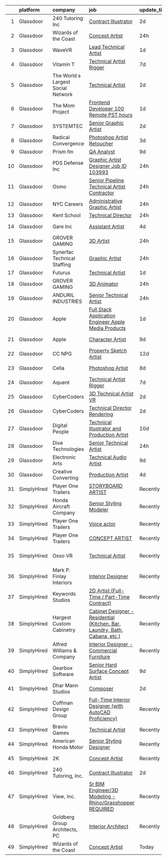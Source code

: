 

|    | platform    | company                            | job                                                                                                                                                                                                                                                                                                                                                                                                                                                                                                                                                                                                                                                                                                                                                                                                                                                                                                                                                                                                                                                                                                                                                                                                                                                                                                                                                                                                          | update_time   | location                |
|---:|:------------|:-----------------------------------|:-------------------------------------------------------------------------------------------------------------------------------------------------------------------------------------------------------------------------------------------------------------------------------------------------------------------------------------------------------------------------------------------------------------------------------------------------------------------------------------------------------------------------------------------------------------------------------------------------------------------------------------------------------------------------------------------------------------------------------------------------------------------------------------------------------------------------------------------------------------------------------------------------------------------------------------------------------------------------------------------------------------------------------------------------------------------------------------------------------------------------------------------------------------------------------------------------------------------------------------------------------------------------------------------------------------------------------------------------------------------------------------------------------------|:--------------|:------------------------|
|  1 | Glassdoor   | 240 Tutoring  Inc                  | [Contract Illustrator](https://www.glassdoor.com/partner/jobListing.htm?pos=123&ao=1136043&s=58&guid=00000181bda9104389999577b1d0a732&src=GD_JOB_AD&t=SR&vt=w&ea=1&cs=1_d056ba55&cb=1656744382899&jobListingId=1007971222325&jrtk=3-0-1g6uqi43m2dh9001-1g6uqi447ghra800-0492f980e5070cdd-)                                                                                                                                                                                                                                                                                                                                                                                                                                                                                                                                                                                                                                                                                                                                                                                                                                                                                                                                                                                                                                                                                                                   | 2d            | Remote                  |
|  2 | Glassdoor   | Wizards of the Coast               | [Concept Artist](https://www.glassdoor.com/partner/jobListing.htm?pos=126&ao=1136043&s=58&guid=00000181bda9104389999577b1d0a732&src=GD_JOB_AD&t=SR&vt=w&ea=1&cs=1_ab969bd0&cb=1656744382899&jobListingId=1007977684354&jrtk=3-0-1g6uqi43m2dh9001-1g6uqi447ghra800-7ad7a05a92fb6082-)                                                                                                                                                                                                                                                                                                                                                                                                                                                                                                                                                                                                                                                                                                                                                                                                                                                                                                                                                                                                                                                                                                                         | 24h           | Bellevue, WA            |
|  3 | Glassdoor   | WaveVR                             | [Lead Technical Artist](https://www.glassdoor.com/partner/jobListing.htm?pos=130&ao=1136043&s=58&guid=00000181bda9104389999577b1d0a732&src=GD_JOB_AD&t=SR&vt=w&cs=1_07fb4c8f&cb=1656744382899&jobListingId=1007975188248&jrtk=3-0-1g6uqi43m2dh9001-1g6uqi447ghra800-11fdb7b335ee9a2e-)                                                                                                                                                                                                                                                                                                                                                                                                                                                                                                                                                                                                                                                                                                                                                                                                                                                                                                                                                                                                                                                                                                                       | 1d            | Remote                  |
|  4 | Glassdoor   | Vitamin T                          | [Technical Artist   Rigger](https://www.glassdoor.com/partner/jobListing.htm?pos=109&ao=1110586&s=58&guid=00000181bda9104389999577b1d0a732&src=GD_JOB_AD&t=SR&vt=w&cs=1_2114d401&cb=1656744382897&jobListingId=1007962317063&cpc=B101C867B3EF2D75&jrtk=3-0-1g6uqi43m2dh9001-1g6uqi447ghra800-d1729e2342f72383--6NYlbfkN0DMrcEu7yrtATojKJA7cEzGQ3FdRGWLh0CZQInL4ECGI6k5tN82kdM0cJmh4vC7GgjpjbQeE5vFHotHBi15vWTIMJ4yAvWAqWsM3yUkfZrfPR5_JbD41woid8Z4aQ0hF9ds56gHuPBjLGMZvZRK5TRRkHcRuaZAXh56ue6QrLIkXyg6AdHvTp0BaRwNf9ZD07QTLD87mWsbjw3UOWjdRX7Fu5ppXX6gA53kqbluPdHv5fIhMIRtmVqcpIKkrfAMr37DtfgJVSTADP-aADzuU199aUhNBzLhcexqlbI2hFzSKl7ReSWGoOuLMIzh9ssLpIokEbKBr19Ju3XaT-4MAfUeDntYCATK3zfh5dc3JYaHs9HV5zQU6MiWITwERXbQRfLv-HW6tqGYt9eixN40R_4DDIqWDvVbUH7bi_P4CYnh_uF9mJxAdpqTHgQzkzJUf_8RaXHg8OSGKS0eaNpKgxTaLxm4xxxFApo%3D)                                                                                                                                                                                                                                                                                                                                                                                                                                                                                                                                                                                | 7d            | Austin, TX              |
|  5 | Glassdoor   | The World s Largest Social Network | [Technical Artist](https://www.glassdoor.com/partner/jobListing.htm?pos=105&ao=1110586&s=58&guid=00000181bda9104389999577b1d0a732&src=GD_JOB_AD&t=SR&vt=w&ea=1&cs=1_41305354&cb=1656744382897&jobListingId=1007972058928&cpc=C19BE7EA145E205E&jrtk=3-0-1g6uqi43m2dh9001-1g6uqi447ghra800-bf3dcd47278e5f11--6NYlbfkN0DSgjPPcnEdvoK3uuxfISLALE6pB1FR7YSHOr_tSg5_QGIhoz_2VqUepdcKLBLI_zSBY0VHBv21r8dbCXesfKQZOxw0qyOivPklnNgqwns9pHPtCfiKDACV6tU3lntCc4LiAQvwjjQbzNhwqcxk7KWyRciRG1LjqrzwV417buAxQv-h0cuXzTZts1hmUUqmUc14PehwyZlkYswhv_UTEBNiq5ZSapg3c7A9rDVsI2nyhXt3XaeJ4p4JHjouXdwQZNrbeDHsuX8eoUhto7nN43UgM_kQs79pqbko6NGf6F6JdUpDmS6OZ8sK9ST0LKWVAv88jQr9ehrqmoWdnL1hYFCbn8CzA6snaJEkJpf7ZYfSruZgpvck3UWDqqEoncEQDLmvfKUKvg9ymXkXZvJRL2NzGEdEMY-TYoefM2ItOZZxuihPp_9hw7JOq0NaTO807-zyZIOyza5QnqHxxgaGEBhB3w8IY9qQqB9mlVC5KUUddgyVyo95VAgrRzQC-kFnA2RcCsMarhNYZbwC1dnGynYPT-NBj2NHFjYMgWuDQuuM0gHclxz9qaR8y8s0BUBMAPaiz2kl3rZa636qzt-XvAUuab-WcPReZqM%3D)                                                                                                                                                                                                                                                                                                                                                                                                                                                    | 2d            | New York, NY            |
|  6 | Glassdoor   | The Mom Project                    | [Frontend Developer  100  Remote  PST hours ](https://www.glassdoor.com/partner/jobListing.htm?pos=110&ao=1110586&s=58&guid=00000181bda9104389999577b1d0a732&src=GD_JOB_AD&t=SR&vt=w&cs=1_a82393b5&cb=1656744382897&jobListingId=1007974103872&cpc=6BF42D0955AE9A34&jrtk=3-0-1g6uqi43m2dh9001-1g6uqi447ghra800-246f825a6b1bb66c--6NYlbfkN0BDp_epf89aHDQhKpPegNJQ_ldQpEFZQsM9OcONMGxWx6pU56EKHF58QjVdAUvn2gUBIP0IriBy2GQj_fol_rsOaebqd0z5LE9Zgvo7yUIqxGChgt_ME_RPf3j3x8r58B0TDV0Bq9MkSsM6DiHGLfY5TaP2mgFXJkGBNU70g1UTUt10GXZqyqw-vsLWTxF8EPLx7srVpPpEn3AsiEo8FEyZeTBu8Y1Pp8tVwWN38H0ywrWSadc5vMgqF50BXmHwIRFTldw4q9wD3A2qq6jTnH0M5WFux1XZmWgjFMsYNNAJsF0sQN2EUM7pyr3lb-Tnlfthqf08oaUB_v2zR2PtqORuwrOBzE2NUWktTeDTWxX8LOSPVOe4Pxu0qIF4h85vRRxyYQTiAl3MJHF75RxjwkJNmCT7PO3NMgacZQjiG1W3lv79__a4m_bJLDG2usbOPKD-RDvsm64sMcpFzQmU2GQo-iqWpRPw-zm4gLnEDt0wSf6I8SLbxnkHnM5pe9FcOGi_V4XONMfVJTH9wiWku7bUHsQyzTqn-_uFw9V5zFEqT8zBTCf9QEc1IrMkdWHBXUw%3D)                                                                                                                                                                                                                                                                                                                                                                                                                                                              | 1d            | Remote                  |
|  7 | Glassdoor   | SYSTEMTEC                          | [Senior Graphic Artist](https://www.glassdoor.com/partner/jobListing.htm?pos=107&ao=1110586&s=58&guid=00000181bda9104389999577b1d0a732&src=GD_JOB_AD&t=SR&vt=w&ea=1&cs=1_45e62542&cb=1656744382897&jobListingId=1007970584369&cpc=FAE5E775D180B2FB&jrtk=3-0-1g6uqi43m2dh9001-1g6uqi447ghra800-1c09785d8a8d32ae--6NYlbfkN0CNeHUGD7Ue-b3jekiDNDEjo8IY_lj4hSgB0hvmEtWZMBpDCaCGlbtOmcLf53Zw-H0XT1rEr-ewFMlKHS73V37SvcmstHI_pGh0pNCEoqo10GXtXTVayjBmUg4pJx0E1966fAkLXxqvNBtI3x4pOxFm5T1PHZF5oWAk3gyIl-EJSgbq4uGtIvxtQQCUOXg8nPqlHlldNaYrn66mCN-rN-OFdDDuPS3-BVYTTVIkSlCrXNmmeFoPw__V_kx92zcioHGg6Lv245vmNDGYMLQNoJZXRFJdvlG0LFTVgeMx9Ezrf-mOTTx0IbPqtPS0zor5ovVSK6lBZCGmT7JZX8Xq_rh7usGZsv2mSiOHy0qbkB54ZKa1qA2FDrGAlONym536a_cCo7cyQkoWzYpT3Ej74DmUqdF8CuJhG1H9mC6hrOMcX58JG-UdzLEJp5p4AdXyW00imd77frr7cGYFH5Ypt2Ayp0OrNLU_jP22yunFCbqGRIZ-z8mJFJyPzfC3WcTXi_oiPEtjifGEKg%3D%3D)                                                                                                                                                                                                                                                                                                                                                                                                                                                                                                                                 | 2d            | Washington, DC          |
|  8 | Glassdoor   | Radical Convergence                | [Photoshop Artist   Retoucher](https://www.glassdoor.com/partner/jobListing.htm?pos=101&ao=1110586&s=58&guid=00000181bda9104389999577b1d0a732&src=GD_JOB_AD&t=SR&vt=w&ea=1&cs=1_0af4b909&cb=1656744382896&jobListingId=1007969111736&cpc=009A9C8147DF705D&jrtk=3-0-1g6uqi43m2dh9001-1g6uqi447ghra800-d626d6a1b466c92e--6NYlbfkN0BzyIYrTMR_AjNKh_kvAG8N613gtHPANQ3sdLTkrtBd-_ugKl9O3LczorNsLTUdymbtBzgGEaH-akt_RYuWbOKr2zsQWBSjKBLE6ii0Q2ByPYklByKa8d36qhjnBVCLuM_mjH0mcm07T-_E3PKol8r8iQDi44Ue5l_tkkHAx9StmDfAtHpDWXYXY68H3FR4i6JgDFZO5uGJHjdxxDtDNZ0FvtLb11W0_78S9x688P_wtlbk6zrsfDP9kflQgwcJIpL898QUJQVAxots7qZSFzy0KG4J2xUXxaL9P7Gs48WU_8Kj9k267YX9HjeId1O-UnrLmvnQ29iLFBUVEC1LmAtea6NlycDj1f7llN4rUJvNe2j7tNN9oxkgUcNJoXatKfKGmVNvU-gUXcT8UwwNO5qwo5Re6Az8SL-c5RzBFSAzEKcsMM6EWt6GZZZgqN4xMzkYhnbXZRAvt3aUJKi4yqMQey7X-A8SMtSLxnCor_yzwgcid6M9HITBELSHySSQc0_dii70bB807w%3D%3D)                                                                                                                                                                                                                                                                                                                                                                                                                                                                                                                          | 3d            | Herndon, VA             |
|  9 | Glassdoor   | Prism fm                           | [QA Analyst](https://www.glassdoor.com/partner/jobListing.htm?pos=113&ao=1110586&s=58&guid=00000181bda9104389999577b1d0a732&src=GD_JOB_AD&t=SR&vt=w&ea=1&cs=1_59c02acd&cb=1656744382898&jobListingId=1007956962647&cpc=8795CF9063CD573D&jrtk=3-0-1g6uqi43m2dh9001-1g6uqi447ghra800-22beedd945a9295d--6NYlbfkN0CP7NxR_dnAsi3F7ExwqScCsifhkmDGY2dW0MztJZroqStsXWqW_DwQgaNcZqEmYwN_bowGwlk23-eg-yt6aAb9wBlCDHeAH1gQbFjW8K-HI8jwgi4H7TiKrhlU4kVNfVnrpXORfzEsKyw2_KPL-2xmKhqK3B4shfCruXcDaQr1-sZZWQ83qefCyZu2lOn-5sCAR7qM4JiYAtduXoSyiaoDhJYeHgAfSLAaMw2CoQWqR1vp8HxixbHjX7yVAw6C5CUb_Ytr2R_LLuzpEYQv8OTwpVQihfLWc5ko_9k7fUolGP7FjNjHfkEjU5ltopA1-WNw4fOODrg26Pfet7Kc_7rmFhUt2YFU6K4ENhzhi67iqvvMF8QLLzobCdYE6Gp3v2PJI6b2nqcmiM4xDWtheSbiypyClzgaC4P4qJw2856XYcpVC_s8dkTS7tYnZE_DNsf8evZTz8b5sR98KhA8MlrUWhXCYifBN6-7_ZEsBkWRtg%3D%3D)                                                                                                                                                                                                                                                                                                                                                                                                                                                                                                                                                                            | 9d            | Remote                  |
| 10 | Glassdoor   | PDS Defense  Inc                   | [Graphic Artist Designer   Job ID 103993](https://www.glassdoor.com/partner/jobListing.htm?pos=117&ao=1110586&s=58&guid=00000181bda9104389999577b1d0a732&src=GD_JOB_AD&t=SR&vt=w&ea=1&cs=1_058bf0de&cb=1656744382898&jobListingId=1007977359533&cpc=451933188B21919D&jrtk=3-0-1g6uqi43m2dh9001-1g6uqi447ghra800-2f911ed6f7f9f467--6NYlbfkN0BLQ6hkz6GMEPsiDV6dZwFY4wMBUE_AioakCFmtqBrqGrxCtQ4UOaWb1H3TF5yZ3tg8e-CWsVyqQpsNRFdE5CEXbwF1jjPw5IQIEs4Kp4nXnPCc-Brwe49tDwX4cXe4L-S2p5rWWhK3h24xhI7p1rj4Us2ur5pvROSzwoGh3ie96rOZqwZnphNCZMDYN2iYHTJqJJavViutL6c5c1jQxCyNxQSgF2984SX182BNM1npOEWZrohE-zSbs3PboKvNsDbqx6y0HTrQiX8gwzBpdZlvZa3RggYr5B4KaN3jDkawjXJRghgoGmBydYImycWbrvTMHpjBaCvaqWOFgtE9cIiHUG15h3q-mpyn7bcnqR6fZw17nw9nvBTrFg0VxnVjaBHq8VZfuGdDjkzRqoiZ0Dou06nkXGptaadV5LLvgcOCPSfO9SbTRZDjg6g1t2Gp2FgGagGeoANyC8g_DYHNAz4g-ZOdXcR3WZwjxzjzFvxKSQN_hJ3RGQC55fXfJ9srrC-lRDtkLwcgSw%3D%3D)                                                                                                                                                                                                                                                                                                                                                                                                                                                                                                               | 24h           | Owego, NY               |
| 11 | Glassdoor   | Osmo                               | [Senior Pipeline Technical Artist Contractor](https://www.glassdoor.com/partner/jobListing.htm?pos=121&ao=1136043&s=58&guid=00000181bda9104389999577b1d0a732&src=GD_JOB_AD&t=SR&vt=w&cs=1_1943e4ab&cb=1656744382899&jobListingId=1007977620477&jrtk=3-0-1g6uqi43m2dh9001-1g6uqi447ghra800-ee0a7d245daed866-)                                                                                                                                                                                                                                                                                                                                                                                                                                                                                                                                                                                                                                                                                                                                                                                                                                                                                                                                                                                                                                                                                                 | 24h           | Palo Alto, CA           |
| 12 | Glassdoor   | NYC Careers                        | [Administrative Graphic Artist](https://www.glassdoor.com/partner/jobListing.htm?pos=129&ao=1136043&s=58&guid=00000181bda9104389999577b1d0a732&src=GD_JOB_AD&t=SR&vt=w&cs=1_d15df59b&cb=1656744382899&jobListingId=1007976262476&jrtk=3-0-1g6uqi43m2dh9001-1g6uqi447ghra800-aaea35917615cc3a-)                                                                                                                                                                                                                                                                                                                                                                                                                                                                                                                                                                                                                                                                                                                                                                                                                                                                                                                                                                                                                                                                                                               | 24h           | Brooklyn, NY            |
| 13 | Glassdoor   | Kent School                        | [Technical Director](https://www.glassdoor.com/partner/jobListing.htm?pos=108&ao=1110586&s=58&guid=00000181bda9104389999577b1d0a732&src=GD_JOB_AD&t=SR&vt=w&ea=1&cs=1_127696b7&cb=1656744382897&jobListingId=1007976562801&cpc=D3E44275D43A938E&jrtk=3-0-1g6uqi43m2dh9001-1g6uqi447ghra800-0ccb8a1b3d039da0--6NYlbfkN0CsVtLMeOPojQT9ESyIMACMNUt7i6sdW_nYPfL6jiDukte70tvOgHt1vsG1awbshWgY73a6PdWnnBLPWsVLwdIyXthZ34Euyp7WOPZwO7tqm1I0D5ytqJKYz357b7Im0xTQTRowfzyV6bl7t_yfbOIN3XZ-kKlRgU5HVfdD-2o0UxlhBWuiC87u0Ed7nAZ6a17wJHkUEgfiCgA6K6t-xUvT9P1q29Q9ervx91i1_6jGEB82ZxPmYxgkbxFGVLYiQn3mUrFksDZnzW-sZAX8X3cvK58OAhU13YZMSztZWvkK7F9h89AsE1ZLbiNeQ0Xwk9lQQ2gN0B4UqyShOAiI0VUXu3P47E2B6c3MiPMFynla-PQuf0KuA3z0oFCcu8zrXcVa8u2XgqL_QOV6dT-gVuNo74ZlQ6-j_UJfbuDeFvHMeRivbMDAur8s-_rtHqFAIY_jZVWY8Z0kqH5dNVBKHB2DM7weMTQyi0uTgg_mQSBCatdZoV-FnrSQPBGrs4VLRDQ%3D)                                                                                                                                                                                                                                                                                                                                                                                                                                                                                                                                                  | 24h           | Kent, CT                |
| 14 | Glassdoor   | Gare Inc                           | [Assistant Artist](https://www.glassdoor.com/partner/jobListing.htm?pos=102&ao=1110586&s=58&guid=00000181bda9104389999577b1d0a732&src=GD_JOB_AD&t=SR&vt=w&ea=1&cs=1_748ce288&cb=1656744382896&jobListingId=1007966375683&cpc=619322B613A5457C&jrtk=3-0-1g6uqi43m2dh9001-1g6uqi447ghra800-10c03d4e7ccb3637--6NYlbfkN0B_-Kov7EzlykfHrfZlCMUj5mj4AIMCYmMbh-xNnD9el5jqQb0Sb7uLjMQ9LUj091gNpt_02WKXu8nTzMotIGmJ5-PltXjAv0WtwE45ZWnTosaKqBGlA4G2hVuU8fnu0namOwDkrPZWFFdZZ1CLnbP66UFtleeFia5uaOhlIS-GwWSkkRN_VZjFCVMPnnVJ9cGLjKj7NCn9jXVN7A7pTSvTHlVTGeJJle-UrIBIkEeIEaemsTNrxxbMiWooc8S66RXc2s9diJ5UbB0zTPs_OVbUQH8UDJx2OP2Ymx0F-M2cxk8ZznShukRDBcYjLvXhLZBZJ1oTG2NIZflSqZUHZfIoNFxmDGKxPc2_J9E14K9x4yNrMv6zxRqHVcv6nlaooGtOcYwnt4Wz3fgQlG_bJ8WjUxHMfet3tU4wovqDoghwQ9r2QpN92xjD2-j6AJ_FQKi_YzTzkd7jluLqemCsRpR5F683zw86xsk3Z2iAEKQ-hjUgYKXQx3YQ8HVNK8w1QwYYCDFUgAsTUw%3D%3D)                                                                                                                                                                                                                                                                                                                                                                                                                                                                                                                                      | 4d            | Haverhill, MA           |
| 15 | Glassdoor   | GROVER GAMING                      | [3D Artist](https://www.glassdoor.com/partner/jobListing.htm?pos=116&ao=1110586&s=58&guid=00000181bda9104389999577b1d0a732&src=GD_JOB_AD&t=SR&vt=w&ea=1&cs=1_f000979f&cb=1656744382898&jobListingId=1007977309591&cpc=217C45A42544DB93&jrtk=3-0-1g6uqi43m2dh9001-1g6uqi447ghra800-b83819c0915b7687--6NYlbfkN0D0ff9e8Lfwlpl5zGbQmpn59AL71QmFd7VKOAnfyjZzp5sdngV8WPgYe0dov1m7Y2lss8oFW___yerHMHN0SwdcHg_kfgBCNuSVsGUSwC6OXCq2bYMYXSjc7cSzaJPKjD0iTIsxuIrOP5Ud4gckhjyqZBcCCGDlI3lqXb0RS4Jfo61j0qe0QvJbNsR4b-mgPwHhAuBPvh5GHLwkb1L4bOl65hovjyjNzQQqWPuMrQH27TT7uSbj6k7JPvBkgA_CCb4jcmUA1kWlOsj4LqkIWZyCWtQBEtnyxGYPE8GJzQSJuNJGqaNy7gh5h4D2uNMqRGCi1S_PLTxa3FD-cDAu512saiB3Whi2_y1uXkHA7Cd0b85lkPp6a95Cjbw8OOgJGFx7zlocYccvmnd0oMvLGlm4TlLqXboIo3_2dStakQ48Gjj3ph3ROcBSbSkKAiYDv5-Ou7VXUO1Yupznx7w4BqxVhS_KnLsmKmHm_JjZlqje0VwJtAUkgF1R)                                                                                                                                                                                                                                                                                                                                                                                                                                                                                                                                                                         | 24h           | Wilmington, NC          |
| 16 | Glassdoor   | Synerfac Technical Staffing        | [Graphic Artist](https://www.glassdoor.com/partner/jobListing.htm?pos=119&ao=1110586&s=58&guid=00000181bda9104389999577b1d0a732&src=GD_JOB_AD&t=SR&vt=w&ea=1&cs=1_88382d12&cb=1656744382899&jobListingId=1007977035627&cpc=AC285F3A3ECA6BB0&jrtk=3-0-1g6uqi43m2dh9001-1g6uqi447ghra800-b395f687f2bcd49a--6NYlbfkN0AWw-B98R_0UeEwU7zcJb5735BlGf2oO6lNW4CSRFTjX_XWfo89OvxaPGSCmkNb7JOaVAJIIi5EPnLEIaMWEOfvOucLyuJ6xTgROefK-EIozgimxEQNGQxeWOxbIZaKZrYAURXUmmgfOuN3Kxygn6xNbxA2VAwReKiEjT6JPcfizyAfJ-wMECItS6YSDlP5qqTfBGB1BNIGj9gviPiMxCEAvC4CHD3a5xP0tlwUOvKF-2U4HWwHZop4afMbrWPhsRPABn3jjLzD2IRrcOXXO5UqFUif7PYGtEa9tetshgHdKLu9QsmMPoHsyVok3DJghIoIwo3SeVPzN61Lx8EF-RVtizyRKZmPo17P-92zo8Pab30jx7s_ezY6qAR9PPK-p95HvfraCY2PvroMV3bzXEZD5r5kPB4roI7NTA-RlGPdsqOwMdvZCEVoJ4Wtqm04ebZbyVcEQRqZgWJxxj5BqqS9tIc26MBGczXCI9pPV5bBzr8b-ZXU2ViQ_PBHipph3xHn64LWNifQOU-sSuVHpXbzfR88v-w_8-BGPaKbsjeUKX53Tpf7liM1_zqQUOSdNYtONbk1lJOtTe10AmcLhQqHEP9RRu26GbjG0zjQN207xq6YGHR1McSNbmRYuW_tT_uMdVZa6TCif591k4dZDpBATpaESGr6OFzKUuPuFG5m824qfdx2joTHgT3qPCre961D12TcsV9_y1wPaIm8Acg07cQvziGChCQxUGzB-ymw9ZTKWicdrNk3n5Htztl13wuDy8L4ZBfO4vOSEZw7VNmJ6rKEwjpNZloYLjqlkQVwdTeuiuKynPfYKNkhHwkutQPW2IpMUkENnzKq1pXJaxdd)                                                                                                                                                                                                    | 24h           | Rocky Mount, VA         |
| 17 | Glassdoor   | Futurus                            | [Technical Artist](https://www.glassdoor.com/partner/jobListing.htm?pos=120&ao=1136043&s=58&guid=00000181bda9104389999577b1d0a732&src=GD_JOB_AD&t=SR&vt=w&cs=1_bd9ee79e&cb=1656744382899&jobListingId=1007975388605&jrtk=3-0-1g6uqi43m2dh9001-1g6uqi447ghra800-518fd213d530cf2c-)                                                                                                                                                                                                                                                                                                                                                                                                                                                                                                                                                                                                                                                                                                                                                                                                                                                                                                                                                                                                                                                                                                                            | 1d            | Atlanta, GA             |
| 18 | Glassdoor   | GROVER GAMING                      | [3D Animator](https://www.glassdoor.com/partner/jobListing.htm?pos=114&ao=1110586&s=58&guid=00000181bda9104389999577b1d0a732&src=GD_JOB_AD&t=SR&vt=w&ea=1&cs=1_4eed662b&cb=1656744382898&jobListingId=1007977312029&cpc=A938E184CF850189&jrtk=3-0-1g6uqi43m2dh9001-1g6uqi447ghra800-eed2f8d9beea1a73--6NYlbfkN0D0ff9e8Lfwlpl5zGbQmpn59AL71QmFd7VKOAnfyjZzp5sdngV8WPgYe0dov1m7Y2mKGtVBDTfyHBXS79-IRuet0Wz6uEp3WsOYyWsfNAmkv9__Ajbf4Hx54h_0e97yljkB1WZcqaNID5ncTmZ2QtC_Gdk0Q_2k3v2pedomN32RvSNnnPJpaTm6HyPpJnejszyccxrWSb7kLZBXiU5zj6HIqeYqWL41LF24byi0HqsDqqqIymXzC8lrasD5qeZ3wpClfv4Q-UsO4zyHUzDhi0sSO1aQtDLjlr0mEpxT-o7R0c6sgG2-zMWepGsxkcAP6TchMa5-cmdTwv0eTVkhbkJBmzE2lRbNuCJNuuNH2VOCeuRBnC54hB4O5F1iXZ8EfrdJw3W6vjipP1nvqx3ticPZpqmqxKEy5uKQveZGtUPewy3jXglDQYlho-gjBzYKCBKbxvfT8I8kRfnoUGf4VlhkTJNsXsrdGxMvNV9rrIbp0iTnWApmEYQE)                                                                                                                                                                                                                                                                                                                                                                                                                                                                                                                                                                       | 24h           | Wilmington, NC          |
| 19 | Glassdoor   | ANDURIL INDUSTRIES                 | [Senior Technical Artist](https://www.glassdoor.com/partner/jobListing.htm?pos=128&ao=1136043&s=58&guid=00000181bda9104389999577b1d0a732&src=GD_JOB_AD&t=SR&vt=w&cs=1_982feac1&cb=1656744382899&jobListingId=1007978277249&jrtk=3-0-1g6uqi43m2dh9001-1g6uqi447ghra800-b966f7357066bb7f-)                                                                                                                                                                                                                                                                                                                                                                                                                                                                                                                                                                                                                                                                                                                                                                                                                                                                                                                                                                                                                                                                                                                     | 24h           | Seattle, WA             |
| 20 | Glassdoor   | Apple                              | [Full Stack Application Engineer   Apple Media Products](https://www.glassdoor.com/partner/jobListing.htm?pos=115&ao=1110586&s=58&guid=00000181bda9104389999577b1d0a732&src=GD_JOB_AD&t=SR&vt=w&cs=1_4f6b8f87&cb=1656744382898&jobListingId=1007972446587&cpc=32EE424DE2B657EB&jrtk=3-0-1g6uqi43m2dh9001-1g6uqi447ghra800-b581cfc6358ac96c--6NYlbfkN0BvKrLyj5gPmtZO9T8euul8TCxuuKNOtzRJOomxnwSEodTz2Bc-sPZl1dBMH13w-jO56ZN7_6nTcjabvMuWs6C3PnfGn7MiuyDN-0wZ1xqXCfKwLGJqmKe1W4Y04YI7BcBGmFqv0bTdr4-ngBrviZNsKqx9dNaw6eGJFlIyWxXjzf--M_jvFcRWlKKX3Ybn6fYjYmTbDXZT2sgw2dr9E2vcZFRTE8OilCmdOswiPS2v3ZK7q2oCbuTF4YkUOO4EkxL3WGQ1pgK8hHA0cAXJG2UIrAzHjjRWhhvHRKgvwn4wMNTu3cpJTimikvR7T1iyEiCzZ_r3wblLYprKlddkd0RvyQ8M8EvO8G0x8ooJsahPxvypIqRizuBuSKFoOoyJe01dDVToqjDgISbfOusJ6fGVRTkTJNVijxgMMD3aAJnAyEGzvtTq3RAGs2RT7RhO4bN4Dg63SyIlLV7AMi4c9L2JPmh2_4GWDjavl0Vg4FNCuZq15YGrIqJaIh3aEhLc1WWRbZ1QngwhzBpIXZ5vX8gnlA2hI8_EXRmbJLDj41TDk6W7Rr18uzanmf2uDEyawU6GrSKZJepchIRh0Z1h9RqEevDep2pUuJg_IDgFCflivXaYp6sKdvA9IjzR_UviMmzMV_GsFwCSSbkioRXT_sqaqIpmJwY6vXmtW3cYEUoyiOjK6VJC3BwApoYzYZqyF-VZXd_j5Rh-GeWDfpRdbi0DJXrhnenkiT5ZYgeB0SHVI8KVxJQa4a8yiKou3lUYN96BwzhIPMl0kFi72JsSXLQX4OLhMwjPQmXqULw4ZbO43DWhjj3z0r04RWOeBW3pV60qSKOujBoewibpbEiQ_WMpKqZfPWmQGnpT1boSs2A2FbjQifohzN9Wj0laD82T2GyNXS5FF7zo123Gf8-LidlvS_ZM2zobnzm_mNQVLDPfzunEIaoo_81_vvNLw9AQG4naca2FHhz_Hthx_2nX-Yf4o_iaqSdVY2oUDlgHd9aSuP7to5b6QCz4) | 1d            | Seattle, WA             |
| 21 | Glassdoor   | Apple                              | [Character Artist](https://www.glassdoor.com/partner/jobListing.htm?pos=125&ao=1136043&s=58&guid=00000181bda9104389999577b1d0a732&src=GD_JOB_AD&t=SR&vt=w&cs=1_efebc385&cb=1656744382899&jobListingId=1007957021199&jrtk=3-0-1g6uqi43m2dh9001-1g6uqi447ghra800-f1d1eb6945be6e54-)                                                                                                                                                                                                                                                                                                                                                                                                                                                                                                                                                                                                                                                                                                                                                                                                                                                                                                                                                                                                                                                                                                                            | 9d            | Cupertino, CA           |
| 22 | Glassdoor   | CC NPG                             | [Property Sketch Artist](https://www.glassdoor.com/partner/jobListing.htm?pos=122&ao=1136043&s=58&guid=00000181bda9104389999577b1d0a732&src=GD_JOB_AD&t=SR&vt=w&ea=1&cs=1_790cd937&cb=1656744382899&jobListingId=1007949556960&jrtk=3-0-1g6uqi43m2dh9001-1g6uqi447ghra800-b6275ffb84abc52b-)                                                                                                                                                                                                                                                                                                                                                                                                                                                                                                                                                                                                                                                                                                                                                                                                                                                                                                                                                                                                                                                                                                                 | 12d           | Aiken, SC               |
| 23 | Glassdoor   | Cella                              | [Photoshop Artist](https://www.glassdoor.com/partner/jobListing.htm?pos=111&ao=1110586&s=58&guid=00000181bda9104389999577b1d0a732&src=GD_JOB_AD&t=SR&vt=w&cs=1_4f0ac6da&cb=1656744382897&jobListingId=1007960311830&cpc=F41FEAB56D215062&jrtk=3-0-1g6uqi43m2dh9001-1g6uqi447ghra800-198ae9aa690ea2d0--6NYlbfkN0ABL5jwqrJX8j4-zsE1pdctockIOMh3bUiDojLxDHSgfnyfdrl215GIT9Vdrv6w9UnU0WVTa3ksOiVU0_hBlthSIb_25oKzvjxyllsSUrQSMyoWBi3O7XaJk8RD5iJoLS4pXKHnw4Z24KpcEEQtMKkPMEahZEqLOeCQEp9430SYwPywcZpnyX8-SkN3ryMx45W_tXK7Q8Z-5iMMwgX1El2v9ETjcmmFmpOwOUPzDQj0GULNlNY-paYcEuy3S3h4ZeN9ilewno8zEQShsoTixVMe7w9lePwR6-KHeOg6Mz8NX4nLZiMa1mN8HFZv-QfJ6inn7f_uoS8sl99Wov0aG-qv5Ct2olJ2ApaEZDhK-DkBJ_zheOp2Os06NPSw4pUxIciE6O0yN13L6QWWjaeNyXrx2QtN9eHynft0yKvzmuB0OJskzzgYLrsNLj8UpX1JzrBeS97BmxXJiBT-w24Suz8vPguhfnbC8FIpoVsRZtGuoccCzEBA-sIjhnssjn7gEYNIWGUCMHt-0T5KE4Nsof_PEPbBwMn1a9SN77QRVIl23cMQy45aKFGlodPeUCz1wx4xml_-y8ZeNQ94zyMoQBA8iRXFOdRAjVECgFOGithUfKXtGbHCOFBCk3WMIcpOqXvoACTTYUYkiOjBpDJXpWt8Ji29UtjVk8F9corJ2i66ZaW8Pmew4H9x8rkX_kyO-EA_BpXK3iu0j4lnG1s0gzh7VrEtmbbq1w-7WyYdtKQvao8FMFXfVbPM)                                                                                                                                                                                                                                                                                                       | 8d            | Sunnyvale, CA           |
| 24 | Glassdoor   | Aquent                             | [Technical Artist   Rigger](https://www.glassdoor.com/partner/jobListing.htm?pos=106&ao=1110586&s=58&guid=00000181bda9104389999577b1d0a732&src=GD_JOB_AD&t=SR&vt=w&cs=1_c3a4b682&cb=1656744382896&jobListingId=1007962455713&cpc=56C4EA4A1A191A49&jrtk=3-0-1g6uqi43m2dh9001-1g6uqi447ghra800-baa476b5b72aa624--6NYlbfkN0DMrcEu7yrtATojKJA7cEzGQ3FdRGWLh0CZQInL4ECGI9gD0Wolx9R2v-Aex0-GK07Knq57hB32WFRJXEorE8Gdb1PZY-tcXqFBhkUiSGen-2eUbNVnFuP8e9cXxFMkJuViH_SLlLVlw1G-0kwq843MN7R4rb_7RFzZEuvXSqX5eEghrzaleWcGYEOeopMr2fYUxu3oz3GRhKYH33cW4Dv1cotp7rhxRVI0rncaq6pO09o8tGhhqAs4lGlX0iIpjVU5ZepFDV1adAe371E6bSEjyT8fgTqwxV4E2AXpnQGRrF1hSx3ceOX8DU8RPZIBJ6E4vqjXvdUgQJ-AGO1b9Td9AGm32Kqnt6RuQAom07XJj-8oz4KMguQjH8LT1WUnLOEb062QymTtvy2lYjLJ9ZUUXz7efxfteAFKgg5N_wOvAOoMQILR3zgFAMoF0gIgahs1lSyY3msIUg%3D%3D)                                                                                                                                                                                                                                                                                                                                                                                                                                                                                                                                                                                                  | 7d            | Austin, TX              |
| 25 | Glassdoor   | CyberCoders                        | [3D Technical Artist  VR ](https://www.glassdoor.com/partner/jobListing.htm?pos=112&ao=1110586&s=58&guid=00000181bda9104389999577b1d0a732&src=GD_JOB_AD&t=SR&vt=w&ea=1&cs=1_b0654b6b&cb=1656744382898&jobListingId=1007971115979&cpc=F4EED0218A761C36&jrtk=3-0-1g6uqi43m2dh9001-1g6uqi447ghra800-3ddbb66898f3daab--6NYlbfkN0CpFJQzrgRR8WqXWK1qKKEqALWJw739KlKqr2H-MSI4eoBlI4EFrmor2FYZMP3muM22GLzNsMmROLbGoCn5FRu3VfHOtesmgguuCHmw0_R1hz8T0uSGabVD8ygH0nbKxO0kh6MlIPedmo_Vo5DGzUH50-HkMiel8uNWqYrpK-i0CQCn00ZPdBuMioFD4oBOSzoBdZ2_M5kmXE6TEt2iK5lwZaulhj4EPLMjpy-atzlzz3pSMDEIO8eN9eK1G0Erz7rv4DBNcDfvH91MgvvQyc_-T8J_Io4WrN6fFHofLvelfzhmdrWwAG4SCvweXZfRwbbgyISsEBTg-j14AJIep9PoG5mi4jzecfP1opBtzOivQAHVwDQrzg_3mR-dZZwT_k6yhyesX7EcmH7GIEOyZ4GXJ0m4zkJTuH70QLllU_uXc6ZWvbNiJxfY-CEb3aYrb05MCUhHV1ddVkzjZRZt4kvozU1zFSM2qAZ72Gq92w_5uaA_zVpz1HJ5DXuw71JjJuq6wuflcnD2fydB7-zV8cxifv6qLHANNWHIJ3qYGa1_znRLTaYNWqa26j2hQPyY0GSRo5dziMz0VwKMHtYnIR9BQOYiKdxwT1uiF92F6bfrdLV_HVXWA_zd1veblR5dChRf1ArQBsqcjqczGZOkmJ0F4X8JoO_NqTba1s7eqmYEcglZPa1O8aAMR0CfV3E1Yr2MGA9tWKhYMvw1YUMJ6dYHfoylZQJrHSP2HiWik_v-l8Y5RSFYjGys3-FauRn0Sd5M-Vk2nxfLr84BdYh2XpLqz-WxuQazxuiReAJxsNzICtOf9iGoQzgJYNbM2JPv5NTtAZ-qDHxiloauaagrP0YPyU_XuVGuVUxeZfDbjW6X8ET9em-neFlIqK2qyhVpDmF9d0DJmUdheOESXjqCgLRSnvdF__Ti6L3xwWbyUOGVt2BH2BW9mLclUzuTGcVXrG9rv7nCdxLC5GOPzb3LBCrDwDW-fGRY7nI%3D)                                            | 2d            | Venice, CA              |
| 26 | Glassdoor   | CyberCoders                        | [Technical Director   Rendering](https://www.glassdoor.com/partner/jobListing.htm?pos=118&ao=1110586&s=58&guid=00000181bda9104389999577b1d0a732&src=GD_JOB_AD&t=SR&vt=w&ea=1&cs=1_4d7a87bb&cb=1656744382899&jobListingId=1007971115687&cpc=47CFDC01B3F81FAC&jrtk=3-0-1g6uqi43m2dh9001-1g6uqi447ghra800-5eef00d2fad52665--6NYlbfkN0CpFJQzrgRR8WqXWK1qKKEqALWJw739KlKqr2H-MSI4eoBlI4EFrmor2FYZMP3muM22GLzNsMmROGmk88XnTiwPSYBjWWaD8ltEm_2P_-ALy7HmtYC3M2yOL1jy6ygWSaP1ctGSZrdEXjif6xdta1qHJkIMKfTfuBIhw2PMA1B4yYSVMGPpbIUGJnLuahvjNLLVRCc4HxeqL3OhLu3X80T58KHaLMnVmcdZo6AqbHfES7ssyYk48VjLxqSCVXXnZllUKu2J1l9L86-YuNVYAmtWoJkJg64rAJ6ePRpXwOPmiKatOHDDbrWZUA49QE_Sp0Z2UfXXm7GNu8ky4jabf9n0oAoB-RC1-k-OuCZ1MrsDVC0kkL2bUDPPQJxrU0zCPMb68-r5qF3Yigx-xC-HDGhxUHPehpYARPGR9ajalS9em3E51FkQFN2UqIAMf8C7OeIbUan0Wo8QxXfKPWEWClFkyIL0WaS-cZQextZIgN4oYcnjTAd14nRSwrSK8G0qxf2VC3X5KBQKeH3-y8nxNBr74PXrM8tFFKLAZPtp8w6XySkSnB2n_nzEMKnprbml4-eJtrABjK4iv-pWv-uRwkig_snumoZ-Y_fTZ9GokygGWeoRrgBjAd2T11s4JYI3wl3h9kUEPzO9lJyRdYTHCtpZOfuFn_aObe4sB-M56BBHMvptfVVGRD85xQLY-0BRVeXu8Pw-2Zgat607zaG72apBuwB3mYiAe1GUT4zdxywkyr4LovfvT1KJvqig3jFeH4OVeUtxsFeBi02FceZPpa3INaMrMOyxJcm42pJohg6u-QixpamqL5Wq_afC57QffPon6S9cuLF11nw_zVujG4LC5HKAm3wdKgD4iyuSk7Qgi9gOfgNqw4pnBeIV64JBraSvi9Tbfkt4_ydwJW7-_2ud7pA77w9GGZB-7BD2huyqBSVC3KfCVoqbR93QbLWcQ9S4hr-kwM4yiN2xAHa8CJCHbyjrcbc0qmw%3D)                                      | 2d            | Reston, VA              |
| 27 | Glassdoor   | Digital People                     | [Technical Illustrator and Production Artist](https://www.glassdoor.com/partner/jobListing.htm?pos=104&ao=1110586&s=58&guid=00000181bda9104389999577b1d0a732&src=GD_JOB_AD&t=SR&vt=w&cs=1_e38ac2d6&cb=1656744382896&jobListingId=1007955536013&cpc=0C139D4CAD5A6DB2&jrtk=3-0-1g6uqi43m2dh9001-1g6uqi447ghra800-662199bdd8d1d081--6NYlbfkN0CQRQ3eiV4YWjrRS1ho7HVQ9JO8v6Fb3eU0yDOJbdOiEoxcbMbAZ5AqepW77PW23hRDgm2HNx6Pvu3VqEaPqa5mTgMQuSVStzMeOG353jyOPyXbHEAl65r9aUzs6z4aZmMsL6fu_S01T4t3bDpmQ3BksoZPzIZRs9J2gqTHkxueqjHjJcl_WxqedE9uDFSi_kV60VHW8A_l_xldM4f5X5gzuZgUoPxBknKj-r-PARCMu12qExed_1dGUeSfMzx2-sXNpZXPB7XIVP7wo8tMeIfa-PzJkUuiZmzpt5kf_JtIxJjHhwqbMw36a3xEfrfmSr3O-2gpxugJNtxuJ4FBRb2ldPt5JfBM4KEyNyp3wa60bdunbX4a2Lt3f1zGVWMRWFxGj4qv1OjhhzrkZlj6ArixrkKpma5NrcZVbtNGKvZMQxWhiAaw_NaIZjgnz5b8apgBPYa48OQO_rnrZfTkLL0FVC9KXa7ejJWzno26_pp1DN5AhiRFFpNh)                                                                                                                                                                                                                                                                                                                                                                                                                                                                                                                                            | 10d           | Pleasant Prairie, WI    |
| 28 | Glassdoor   | Dive Technologies                  | [Senior Technical Artist](https://www.glassdoor.com/partner/jobListing.htm?pos=127&ao=1136043&s=58&guid=00000181bda9104389999577b1d0a732&src=GD_JOB_AD&t=SR&vt=w&cs=1_18eb7466&cb=1656744382899&jobListingId=1007978210470&jrtk=3-0-1g6uqi43m2dh9001-1g6uqi447ghra800-eddba5ac8fb83806-)                                                                                                                                                                                                                                                                                                                                                                                                                                                                                                                                                                                                                                                                                                                                                                                                                                                                                                                                                                                                                                                                                                                     | 24h           | Seattle, WA             |
| 29 | Glassdoor   | Electronic Arts                    | [Technical Audio Artist](https://www.glassdoor.com/partner/jobListing.htm?pos=124&ao=1136043&s=58&guid=00000181bda9104389999577b1d0a732&src=GD_JOB_AD&t=SR&vt=w&cs=1_2429a9a5&cb=1656744382899&jobListingId=1007958055793&jrtk=3-0-1g6uqi43m2dh9001-1g6uqi447ghra800-bf2225137a4bb713-)                                                                                                                                                                                                                                                                                                                                                                                                                                                                                                                                                                                                                                                                                                                                                                                                                                                                                                                                                                                                                                                                                                                      | 9d            | Seattle, WA             |
| 30 | Glassdoor   | Creative Converting                | [Production Artist](https://www.glassdoor.com/partner/jobListing.htm?pos=103&ao=1110586&s=58&guid=00000181bda9104389999577b1d0a732&src=GD_JOB_AD&t=SR&vt=w&cs=1_471ba279&cb=1656744382896&jobListingId=1007966295081&cpc=E8D5F41151D68237&jrtk=3-0-1g6uqi43m2dh9001-1g6uqi447ghra800-478038a3cdbbe605--6NYlbfkN0CnxyT0-PxQI0sGulWiHUNZ75vtMf0-PSV2BWxkky-cJPYTSSnoZZ3fqeor0zA3ng-GUN61DFGxLDbRa7IeYBD8mnT2PpH3ejOqTcHrCrQ5C_R7d3_bf1Dostm0wsQnP0urdbiqyODWNC7NQFGb55_fgP8NjaDXep0VfkQZR-IZlzvUzqHXIInY0v5lcmDH6H0ewwvSE_A4PQjvuPEMzdDep5Tb03x0uoPvwHbvAqCR1NBD2gBfG1XxXJN7p7k8a58-0PYGdsDr9qmXnFZB0nwrm_tZzGQocvS09njBpw-UoD59fO3OSTHga3fp2PoZ-5jgliecBQnE70X6U5MkvyKIB860HZtRO8QB_635p51VfE208gpCOBW-cP75lSq08L8bXyh7z1V3AtYkXIi13zTZfNqBydM2S4ZWz2PmGtTGmKkxgqoNZhcji15FJJNhuM5q3jYbiduVqIIltPAfVneEPqZ5DBq9cKz_kXRb40WI_7iMzjsUCfJr1AB0l_pJX-C0wPc7gEoHnCIum52TwcmHA9cVfBx2kBWqY4Hck54jyFpcdv5-TJ_WJoyV23qqtj1wU_GJc_lQR21jx-EDxYZI06lQLGzj6gqvN6pmQq1Bl4R4YTc176mqOZAfa5SXEctwMLlSIzWlGIH05PGWIePe8erqkkt0VNxwlehQm7BfOB4kvg7LYyUlfWqyp9A9eMzjjnZJ6ISQZkqN3KRS2j71fGKuIIxng3E%3D)                                                                                                                                                                                                                                                                                                                        | 4d            | Clintonville, WI        |
| 31 | SimplyHired | Player One Trailers                | [STORYBOARD ARTIST](https://www.simplyhired.com/job/WsM3HESh11erc7gbrwmB9wOuLc4G8EpuzkIDIBZRmQv2tJ5MIdyzZQ?q=technical+artist)                                                                                                                                                                                                                                                                                                                                                                                                                                                                                                                                                                                                                                                                                                                                                                                                                                                                                                                                                                                                                                                                                                                                                                                                                                                                               | Recently      | Bellingham, WA          |
| 32 | SimplyHired | Honda Aircraft Company             | [Senior Styling Modeler](https://www.simplyhired.com/job/7Hu6rnNaK1PKgfKgkg3BLxq900k-PdcH53uMM-1J62mp7uKpJTxsEg?q=technical+artist)                                                                                                                                                                                                                                                                                                                                                                                                                                                                                                                                                                                                                                                                                                                                                                                                                                                                                                                                                                                                                                                                                                                                                                                                                                                                          | Recently      | Raymond, OH             |
| 33 | SimplyHired | Player One Trailers                | [Voice actor](https://www.simplyhired.com/job/spDD-EJ3TjYBjE8eMRZ9eEmKaVlWQD6z3yRQeU5qhxOkgExTKczNWQ?q=technical+artist)                                                                                                                                                                                                                                                                                                                                                                                                                                                                                                                                                                                                                                                                                                                                                                                                                                                                                                                                                                                                                                                                                                                                                                                                                                                                                     | Recently      | Bellingham, WA          |
| 34 | SimplyHired | Player One Trailers                | [CONCEPT ARTIST](https://www.simplyhired.com/job/NHSymmraphyw8uHdSkV5Et_VVAdt0q4UIaYh_zD91KukT2nlM8P-Uw?q=technical+artist)                                                                                                                                                                                                                                                                                                                                                                                                                                                                                                                                                                                                                                                                                                                                                                                                                                                                                                                                                                                                                                                                                                                                                                                                                                                                                  | Recently      | Bellingham, WA          |
| 35 | SimplyHired | Osso VR                            | [Technical Artist](https://www.simplyhired.com/job/AHzNOCe5TLtyZdk9XhvdfiugW2pIXuS4b2dtaJ4BzYux6aK-i6D-Wg?q=technical+artist)                                                                                                                                                                                                                                                                                                                                                                                                                                                                                                                                                                                                                                                                                                                                                                                                                                                                                                                                                                                                                                                                                                                                                                                                                                                                                | Recently      | Seattle, WA +1 location |
| 36 | SimplyHired | Mark P. Finlay Interiors           | [Interior Designer](https://www.simplyhired.com/job/ACgOSNiid54dHRncHMCwghe-aS3BcO9vqWd8eYePE-qHsahtdA-t3g?q=technical+artist)                                                                                                                                                                                                                                                                                                                                                                                                                                                                                                                                                                                                                                                                                                                                                                                                                                                                                                                                                                                                                                                                                                                                                                                                                                                                               | Recently      | Southport, CT           |
| 37 | SimplyHired | Keywords Studios                   | [2D Artist (Full-Time / Part-Time Contract)](https://www.simplyhired.com/job/k2ii3kP2iAyY7JTeVBmPG0DFIVOKYyItMtwLSQYhabLCzEI39sKhPg?q=technical+artist)                                                                                                                                                                                                                                                                                                                                                                                                                                                                                                                                                                                                                                                                                                                                                                                                                                                                                                                                                                                                                                                                                                                                                                                                                                                      | Recently      | Remote                  |
| 38 | SimplyHired | Hargest Custom Cabinetry           | [Cabinet Designer - Residential (Kitchen, Bar, Laundry, Bath, Cabana, etc.)](https://www.simplyhired.com/job/eqrMA3UfNogcdBAaE0p_d3QqCc7UzNbwjeG0yjY7lLILwYbdu_9WtA?q=technical+artist)                                                                                                                                                                                                                                                                                                                                                                                                                                                                                                                                                                                                                                                                                                                                                                                                                                                                                                                                                                                                                                                                                                                                                                                                                      | Recently      | Cumberland County, NJ   |
| 39 | SimplyHired | Alfred Williams & Company          | [Interior Designer - Commercial Furniture](https://www.simplyhired.com/job/hCKRF2iusRetU5KFSkdmgQlX7W00Um1nOkkg1ElGV0mKaHyzrtphQQ?q=technical+artist)                                                                                                                                                                                                                                                                                                                                                                                                                                                                                                                                                                                                                                                                                                                                                                                                                                                                                                                                                                                                                                                                                                                                                                                                                                                        | Recently      | Nashville, TN           |
| 40 | SimplyHired | Gearbox Software                   | [Senior Hard Surface Concept Artist](https://www.simplyhired.com/job/My92S3Z_pNcmNy0EoBqwN3SOBTaSka2NSu9tCHB-D3Qd8cmwYlaFlQ?q=technical+artist)                                                                                                                                                                                                                                                                                                                                                                                                                                                                                                                                                                                                                                                                                                                                                                                                                                                                                                                                                                                                                                                                                                                                                                                                                                                              | 9d            | Frisco, TX              |
| 41 | SimplyHired | Dhar Mann Studios                  | [Composer](https://www.simplyhired.com/job/ZB_CaDWShcP3YG5ieYwZ6V9PCkGln389G2Qs6kl93PpbThhAYaRPFQ?q=technical+artist)                                                                                                                                                                                                                                                                                                                                                                                                                                                                                                                                                                                                                                                                                                                                                                                                                                                                                                                                                                                                                                                                                                                                                                                                                                                                                        | 2d            | Burbank, CA             |
| 42 | SimplyHired | Coffman Design Group               | [Full-Time Interior Designer (with AutoCAD Proficiency)](https://www.simplyhired.com/job/Xx7hJsbn6OIObeoohRD70Y4VdH0y_sC279UDSdlsem1MGWNh8Uj_rg?q=technical+artist)                                                                                                                                                                                                                                                                                                                                                                                                                                                                                                                                                                                                                                                                                                                                                                                                                                                                                                                                                                                                                                                                                                                                                                                                                                          | Recently      | Naples, FL              |
| 43 | SimplyHired | Bravio Games                       | [Technical Artist](https://www.simplyhired.com/job/leOeylCFD9zPn9B12YNI896KAvi09rOOzvGvHPjuY-gMt7cD_hcrQA?q=technical+artist)                                                                                                                                                                                                                                                                                                                                                                                                                                                                                                                                                                                                                                                                                                                                                                                                                                                                                                                                                                                                                                                                                                                                                                                                                                                                                | Recently      | Remote                  |
| 44 | SimplyHired | American Honda Motor               | [Senior Styling Designer](https://www.simplyhired.com/job/2IyWRo2CihV6o5fLqkVzNgfQ8D4IGx7KRrDP3fUt1Qf9Rj13dEgYSg?q=technical+artist)                                                                                                                                                                                                                                                                                                                                                                                                                                                                                                                                                                                                                                                                                                                                                                                                                                                                                                                                                                                                                                                                                                                                                                                                                                                                         | Recently      | Raymond, OH             |
| 45 | SimplyHired | 2K                                 | [Concept Artist](https://www.simplyhired.com/job/X4qVF7vAbrIKzNML9K-AgJdn5f6I2ufIFxmzcwvcsR3U9n3FAxcf4A?q=technical+artist)                                                                                                                                                                                                                                                                                                                                                                                                                                                                                                                                                                                                                                                                                                                                                                                                                                                                                                                                                                                                                                                                                                                                                                                                                                                                                  | Recently      | Baltimore, MD           |
| 46 | SimplyHired | 240 Tutoring, Inc.                 | [Contract Illustrator](https://www.simplyhired.com/job/yXG06KUIDWGmyDxqJ36ONEag5EjKei-oEuIOJiSbhtxXHOd0dvuPMg?q=technical+artist)                                                                                                                                                                                                                                                                                                                                                                                                                                                                                                                                                                                                                                                                                                                                                                                                                                                                                                                                                                                                                                                                                                                                                                                                                                                                            | 2d            | Remote                  |
| 47 | SimplyHired | View, Inc.                         | [Sr BIM Engineer/3D Modeling - Rhino/Grasshopper REQUIRED](https://www.simplyhired.com/job/r-EMDI_VtGPS56wqXDwIvVVf9Wc0_fV24JlkHogXp_SHsFRKSxtw7Q?q=technical+artist)                                                                                                                                                                                                                                                                                                                                                                                                                                                                                                                                                                                                                                                                                                                                                                                                                                                                                                                                                                                                                                                                                                                                                                                                                                        | Recently      | Milpitas, CA            |
| 48 | SimplyHired | Goldberg Group Architects, PC      | [Interior Architect](https://www.simplyhired.com/job/CFonao7nF2mSBYHPB-VAZKlA2NvthEAC6En0ZmUFhf2flAAK5y05tQ?q=technical+artist)                                                                                                                                                                                                                                                                                                                                                                                                                                                                                                                                                                                                                                                                                                                                                                                                                                                                                                                                                                                                                                                                                                                                                                                                                                                                              | Recently      | Kansas City, MO         |
| 49 | SimplyHired | Wizards of the Coast               | [Concept Artist](https://www.simplyhired.com/job/SjBy94XLfKSxTwcGCahgwVIgrHuwesBu7OeojswSGXPBUuUrIw-Qug?q=technical+artist)                                                                                                                                                                                                                                                                                                                                                                                                                                                                                                                                                                                                                                                                                                                                                                                                                                                                                                                                                                                                                                                                                                                                                                                                                                                                                  | Today         | Bellevue, WA            |